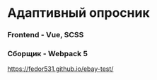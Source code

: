 # Адаптивный опросник
### Frontend - Vue, SCSS
### Сборщик - Webpack 5
https://fedor531.github.io/ebay-test/
